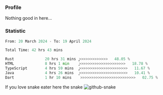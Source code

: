 ### Profile 

Nothing good in here...

### Statistic
<!--START_SECTION:waka-->

```python
From: 20 March 2024 - To: 19 April 2024

Total Time: 42 hrs 43 mins

Rust              20 hrs 31 mins  ͎͎͎͎͎͎͎͎͎͎͎͎>>>>>>>>>>>>>   48.05 %
HTML              8 hrs 1 min     ͎͎͎͎>>>>>>>>>>>>>>>>>>>>>   18.78 %
TypeScript        4 hrs 59 mins   ̡͎͎>>>>>>>>>>>>>>>>>>>>>>   11.67 %
Java              4 hrs 26 mins   ͎͎̝>>>>>>>>>>>>>>>>>>>>>>   10.41 %
Dart              1 hr 10 mins    >>>>>>>>>>>>>>>>>>>>>>>>>   02.75 %
```

<!--END_SECTION:waka-->

If you love snake eater here the snake 
<picture>
  <source media="(prefers-color-scheme: dark)" srcset="https://github.com/pradana4648/pradana4648/blob/c0566a83ca6ea5f2e46bab00e717c4c82b4b5c4c/github-contribution-grid-snake-dark.svg" />
  <source media="(prefers-color-scheme: light)" srcset="https://github.com/pradana4648/pradana4648/blob/c0566a83ca6ea5f2e46bab00e717c4c82b4b5c4c/github-contribution-grid-snake.svg" />
  <img alt="github-snake" src="https://github.com/pradana4648/pradana4648/blob/c0566a83ca6ea5f2e46bab00e717c4c82b4b5c4c/github-contribution-grid-snake.svg" />
</picture>
